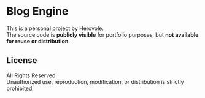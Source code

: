 # Blog Engine

This is a personal project by Herovole.  
The source code is **publicly visible** for portfolio purposes, but **not available for reuse or distribution**.  
	
## License
All Rights Reserved.  
Unauthorized use, reproduction, modification, or distribution is strictly prohibited.